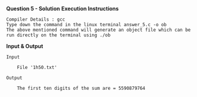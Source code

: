 **Question 5 - Solution**
**Execution Instructions**

    Compiler Details : gcc
    Type down the command in the linux terminal answer_5.c -o ob
    The above mentioned command will generate an object file which can be run directly on the terminal using ./ob

**Input & Output**

    Input
    
        File '1h50.txt' 
    
    Output
    
        The first ten digits of the sum are = 5590879764  
